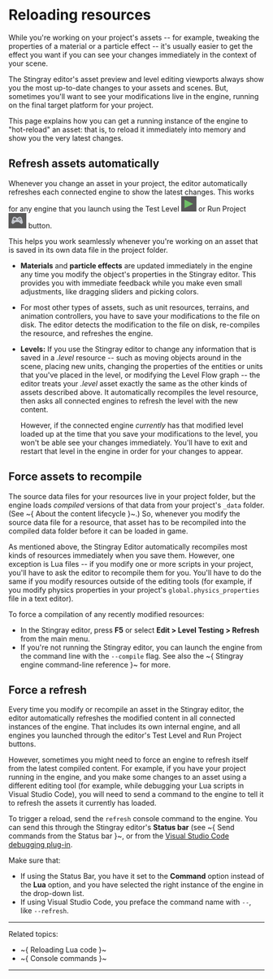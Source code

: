 # Reloading resources

While you're working on your project's assets -- for example, tweaking the properties of a material or a particle effect -- it's usually easier to get the effect you want if you can see your changes immediately in the context of your scene.

The Stingray editor's asset preview and level editing viewports always show you the most up-to-date changes to your assets and scenes. But, sometimes you'll want to see your modifications live in the engine, running on the final target platform for your project.

This page explains how you can get a running instance of the engine to "hot-reload" an asset: that is, to reload it immediately into memory and show you the very latest changes.

## Refresh assets automatically

Whenever you change an asset in your project, the editor automatically refreshes each connected engine to show the latest changes. This works for any engine that you launch using the Test Level ![Test Level](../images/icon_test_level.png) or Run Project ![Run Project](../images/icon_run_project.png) button.

This helps you work seamlessly whenever you're working on an asset that is saved in its own data file in the project folder.

-	**Materials** and **particle effects** are updated immediately in the engine any time you modify the object's properties in the Stingray editor. This provides you with immediate feedback while you make even small adjustments, like dragging sliders and picking colors.

-	For most other types of assets, such as unit resources, terrains, and animation controllers, you have to save your modifications to the file on disk. The editor detects the modification to the file on disk, re-compiles the resource, and refreshes the engine.

-	**Levels:** If you use the Stingray editor to change any information that is saved in a *.level* resource -- such as moving objects around in the scene, placing new units, changing the properties of the entities or units that you've placed in the level, or modifying the Level Flow graph -- the editor treats your *.level* asset exactly the same as the other kinds of assets described above. It automatically recompiles the level resource, then asks all connected engines to refresh the level with the new content.

	However, if the connected engine *currently* has that modified level loaded up at the time that you save your modifications to the level, you won't be able see your changes immediately. You'll have to exit and restart that level in the engine in order for your changes to appear.

## Force assets to recompile

The source data files for your resources live in your project folder, but the engine loads *compiled* versions of that data from your project's `_data` folder. (See ~{ About the content lifecycle }~.) So, whenever you modify the source data file for a resource, that asset has to be recompiled into the compiled data folder before it can be loaded in game.

As mentioned above, the Stingray Editor automatically recompiles most kinds of resources immediately when you save them. However, one exception is Lua files -- if you modify one or more scripts in your project, you'll have to ask the editor to recompile them for you. You'll have to do the same if you modify resources outside of the editing tools (for example, if you modify physics properties in your project's `global.physics_properties` file in a text editor).

To force a compilation of any recently modified resources:

-	In the Stingray editor, press **F5** or select **Edit > Level Testing > Refresh** from the main menu.
-	If you're not running the Stingray editor, you can launch the engine from the command line with the `--compile` flag. See also the ~{ Stingray engine command-line reference }~ for more.

## Force a refresh

Every time you modify or recompile an asset in the Stingray editor, the editor automatically refreshes the modified content in all connected instances of the engine. That includes its own internal engine, and all engines you launched through the editor's Test Level and Run Project buttons.

However, sometimes you might need to force an engine to refresh itself from the latest compiled content. For example, if you have your project running in the engine, and you make some changes to an asset using a different editing tool (for example, while debugging your Lua scripts in Visual Studio Code), you will need to send a command to the engine to tell it to refresh the assets it currently has loaded.

To trigger a reload, send the `refresh` console command to the engine. You can send this through the Stingray editor's **Status bar** (see ~{ Send commands from the Status bar }~, or from the [Visual Studio Code debugging plug-in](https://marketplace.visualstudio.com/items?itemName=jschmidt42.stingray-debug).

Make sure that:

-	If using the Status Bar, you have it set to the **Command** option instead of the **Lua** option, and you have selected the right instance of the engine in the drop-down list.
-	If using Visual Studio Code, you preface the command name with `--`, like `--refresh`.

---
Related topics:
-	~{ Reloading Lua code }~
-	~{ Console commands }~
---
